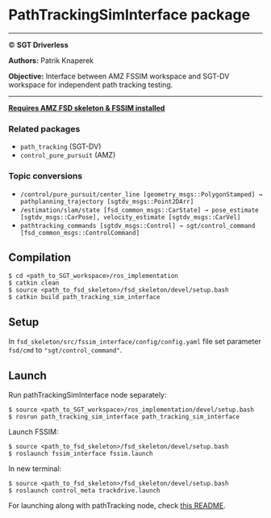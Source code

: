 # **PathTrackingSimInterface package**

___

© **SGT Driverless**

**Authors:** Patrik Knaperek

**Objective:** Interface between AMZ FSSIM workspace and SGT-DV workspace for independent path tracking testing.

___

**[Requires AMZ FSD skeleton & FSSIM installed](https://gitlab.com/sgt-driverless/simulation/fsd_skeleton/-/blob/sgt-noetic-devel/SGT-DV_install_man.md)**

### Related packages
* `path_tracking` (SGT-DV)
* `control_pure_pursuit` (AMZ)

### Topic conversions
* `/control/pure_pursuit/center_line [geometry_msgs::PolygonStamped] → pathplanning_trajectory [sgtdv_msgs::Point2DArr]`
* `/estimation/slam/state [fsd_common_msgs::CarState] → pose_estimate [sgtdv_msgs::CarPose], velocity_estimate [sgtdv_msgs::CarVel]`
* `pathtracking_commands [sgtdv_msgs::Control] → sgt/control_command [fsd_common_msgs::ControlCommand]`

## Compilation
```
$ cd <path_to_SGT_workspace>/ros_implementation
$ catkin clean
$ source <path_to_fsd_skeleton>/fsd_skeleton/devel/setup.bash
$ catkin build path_tracking_sim_interface
```
## Setup
In `fsd_skeleton/src/fssim_interface/config/config.yaml` file set parameter `fsd/cmd` to `"sgt/control_command"`.

## Launch
Run pathTrackingSimInterface node separately:
```
$ source <path_to_SGT_workspace>/ros_implementation/devel/setup.bash
$ rosrun path_tracking_sim_interface path_tracking_sim_interface
```
Launch FSSIM:

```
$ source <path_to_fsd_skeleton>/fsd_skeleton/devel/setup.bash
$ roslaunch fssim_interface fssim.launch
```
In new terminal:
```
$ source <path_to_fsd_skeleton>/fsd_skeleton/devel/setup.bash
$ roslaunch control_meta trackdrive.launch
```

For launching along with pathTracking node, check [this README](../../path_tracking/README.md).
